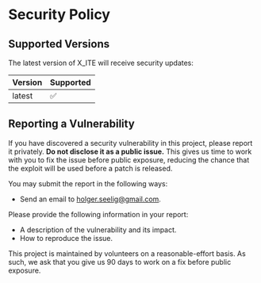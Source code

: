# Security Policy

## Supported Versions

The latest version of X_ITE will receive security updates:

| Version | Supported          |
| ------- | ------------------ |
| latest  | :white_check_mark: |

## Reporting a Vulnerability

If you have discovered a security vulnerability in this project, please report it
privately. **Do not disclose it as a public issue.** This gives us time to work with you
to fix the issue before public exposure, reducing the chance that the exploit will be
used before a patch is released.

You may submit the report in the following ways:

- Send an email to holger.seelig@gmail.com.

Please provide the following information in your report:

- A description of the vulnerability and its impact.
- How to reproduce the issue.

This project is maintained by volunteers on a reasonable-effort basis. As such,
we ask that you give us 90 days to work on a fix before public exposure.

